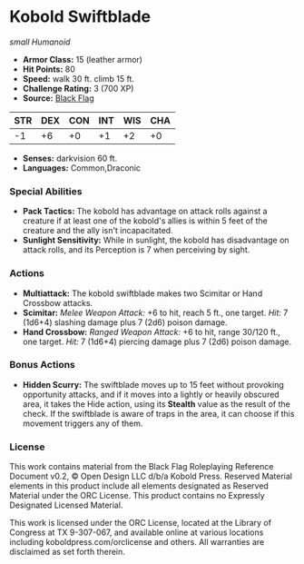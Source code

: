 # Kobold Swiftblade

*small* *Humanoid*

- **Armor Class:** 15 (leather armor)
- **Hit Points:** 80 
- **Speed:** walk 30 ft. climb 15 ft.
- **Challenge Rating:** 3 (700 XP)
- **Source:** [Black Flag](https://koboldpress.com/kpstore/product/tovrpg-pg-mv/)

| STR | DEX | CON | INT | WIS | CHA |
| --- | --- | --- | --- | --- | --- |
| -1 | +6 | +0 | +1 | +2 | +0 |

- **Senses:** darkvision 60 ft.
- **Languages:** Common,Draconic

### Special Abilities

- **Pack Tactics:** The kobold has advantage on attack rolls against a creature if at least one of the kobold's allies is within 5 feet of the creature and the ally isn't incapacitated.
- **Sunlight Sensitivity:** While in sunlight, the kobold has disadvantage on attack rolls, and its Perception is 7 when perceiving by sight.

### Actions

- **Multiattack:** The kobold swiftblade makes two Scimitar or Hand Crossbow attacks.
- **Scimitar:** _Melee Weapon Attack:_ +6 to hit, reach 5 ft., one target. _Hit:_ 7 (1d6+4) slashing damage plus 7 (2d6) poison damage.
- **Hand Crossbow:** _Ranged Weapon Attack:_ +6 to hit, range 30/120 ft., one target. _Hit:_ 7 (1d6+4) piercing damage plus 7 (2d6) poison damage.

### Bonus Actions

- **Hidden Scurry:** The swiftblade moves up to 15 feet without provoking opportunity attacks, and if it moves into a lightly or heavily obscured area, it takes the Hide action, using its **Stealth** value as the result of the check. If the swiftblade is aware of traps in the area, it can choose if this movement triggers any of them.


### License

This work contains material from the Black Flag Roleplaying Reference Document v0.2, © Open Design LLC d/b/a Kobold Press. Reserved Material elements in this product include all elements designated as Reserved Material under the ORC License. This product contains no Expressly Designated Licensed Material.

This work is licensed under the ORC License, located at the Library of Congress at TX 9-307-067, and available online at various locations including koboldpress.com/orclicense and others. All warranties are disclaimed as set forth therein.
